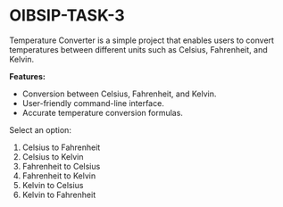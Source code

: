# OIBSIP-TASK-3
Temperature Converter is a simple project that enables users to convert temperatures between different units such as Celsius, Fahrenheit, and Kelvin.

**Features:**

- Conversion between Celsius, Fahrenheit, and Kelvin.
- User-friendly command-line interface.
- Accurate temperature conversion formulas.



Select an option:
1. Celsius to Fahrenheit
2. Celsius to Kelvin
3. Fahrenheit to Celsius
4. Fahrenheit to Kelvin
5. Kelvin to Celsius
6. Kelvin to Fahrenheit
